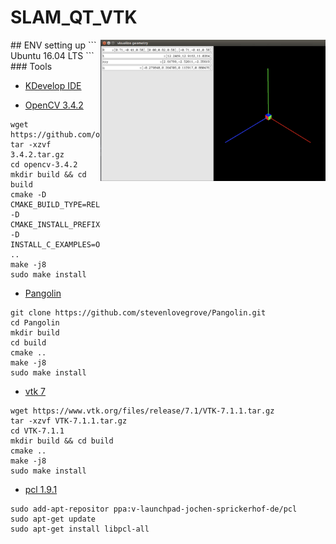 # SLAM_QT_VTK
<img src="https://github.com/codingx-2019-team4/slam_qt_vtk/blob/master/image%20/ch3_2.png" align="right" width="360"/>
## ENV setting up
```
Ubuntu 16.04 LTS
```
### Tools

* [KDevelop IDE](https://www.kdevelop.org/)

* [OpenCV 3.4.2](https://github.com/opencv/opencv/releases/tag/3.4.2)
```
wget https://github.com/opencv/opencv/archive/3.4.2.tar.gz
tar -xzvf 3.4.2.tar.gz
cd opencv-3.4.2
mkdir build && cd build
cmake -D CMAKE_BUILD_TYPE=RELEASE -D CMAKE_INSTALL_PREFIX=/usr/local -D INSTALL_C_EXAMPLES=OFF ..
make -j8
sudo make install
``` 
* [Pangolin](https://github.com/stevenlovegrove/Pangolin)
``` 
git clone https://github.com/stevenlovegrove/Pangolin.git
cd Pangolin
mkdir build
cd build
cmake .. 
make -j8
sudo make install
``` 
* [vtk 7](https://vtk.org/)
``` 
wget https://www.vtk.org/files/release/7.1/VTK-7.1.1.tar.gz
tar -xzvf VTK-7.1.1.tar.gz
cd VTK-7.1.1 
mkdir build && cd build 
cmake ..
make -j8
sudo make install
``` 
* [pcl 1.9.1](http://pointclouds.org/)
```
sudo add-apt-repositor ppa:v-launchpad-jochen-sprickerhof-de/pcl
sudo apt-get update
sudo apt-get install libpcl-all
```

